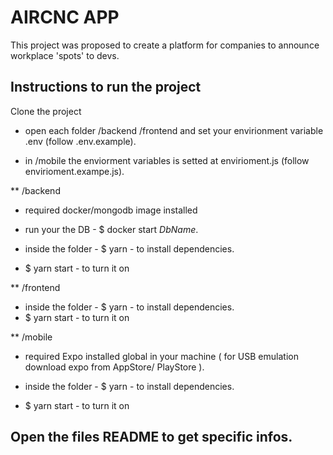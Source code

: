 # AIRCNC APP 

This project was proposed to create a platform for companies to announce workplace 'spots' to devs.

## Instructions to run the project

Clone the project

* open each folder /backend /frontend  and set your envirionment variable .env (follow .env.example).

* in /mobile the enviorment variables is setted at envirioment.js (follow envirioment.exampe.js).

** /backend 

- required docker/mongodb image installed

- run your the DB - $ docker start *DbName*.
- inside the folder - $ yarn - to install dependencies.
- $ yarn start - to turn it on

** /frontend 

- inside the folder - $ yarn - to install dependencies.
- $ yarn start - to turn it on

** /mobile 

- required Expo installed global in your machine ( for USB emulation download expo from AppStore/ PlayStore ).

- inside the folder - $ yarn - to install dependencies.
- $ yarn start - to turn it on





## Open the files README to get specific infos. 
